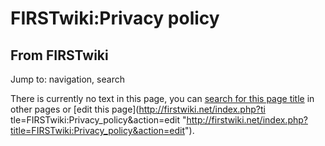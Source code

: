 # FIRSTwiki:Privacy policy

## From FIRSTwiki

Jump to: navigation, search

There is currently no text in this page, you can [search for this page title](Special:Search/Privacy_policy "Special:Search/Privacy
policy") in other pages or [edit this page](http://firstwiki.net/index.php?ti
tle=FIRSTwiki:Privacy_policy&action=edit "http://firstwiki.net/index.php?title=FIRSTwiki:Privacy_policy&action=edit").

